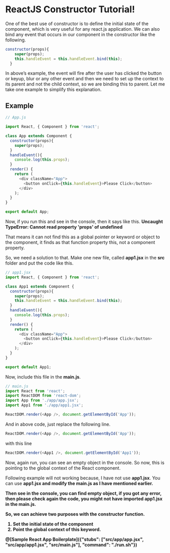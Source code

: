 # ReactJS Constructor Tutorial!

One of the best use of constructor is to define the initial state of the component, which is very useful for any react.js application. We can also bind any event that occurs in our component in the constructor like the following.

```javascript
constructor(props){
    super(props);
    this.handleEvent = this.handleEvent.bind(this);
  }
```
In above’s example, the event will fire after the user has clicked the button or keyup, blur or any other event and then we need to set up the context to its parent and not the child context, so we are binding this to parent. Let me take one example to simplify this explanation.

## Example

```javascript
// App.js

import React, { Component } from 'react';

class App extends Component {
  constructor(props){
    super(props);
  }
  handleEvent(){
    console.log(this.props);
  }
  render() {
    return (
      <div className="App">
        <button onClick={this.handleEvent}>Please Click</button>
      </div>
    );
  }
}

export default App;
```

Now, if you run this and see in the console, then it says like this.
<b>Uncaught TypeError: Cannot read property 'props' of undefined</b>

That means it can not find this as a global pointer or keyword or object to the component, it finds as that function property this, not a component property.


So, we need a solution to that.
Make one new file, called <b>app1.jsx</b> in the <b>src</b> folder and put the code like this.

```javascript
// app1.jsx
import React, { Component } from 'react';

class App1 extends Component {
  constructor(props){
    super(props);
    this.handleEvent = this.handleEvent.bind(this);
  }
  handleEvent(){
    console.log(this.props);
  }
  render() {
    return (
      <div className="App">
        <button onClick={this.handleEvent}>Please Click</button>
      </div>
    );
  }
}

export default App1;
```
Now, include this file in the <b>main.js</b>.

```javascript
// main.js
import React from 'react';
import ReactDOM from 'react-dom';
import App from './app/app.jsx';
import App1 from './app/app1.jsx';

ReactDOM.render(<App />, document.getElementById('App'));

```
And in above code, just replace the following line.
```javascript
ReactDOM.render(<App />, document.getElementById('App'));
```
with this line
```javascript
ReactDOM.render(<App1 />, document.getElementById('App1'));
```
Now, again run, you can see an empty object in the console. So now, this is pointing to the global context of the React component.

Following example will not working because, I have not use <b>app1.jsx</b>. You can use <b>app1.jsx<b/> and modify the <b>main.js</b> as I have mentioned earlier.

Then see in the console, you can find empty object, if you got any error, then please check again the code, you might not have imported <b>app1.jsx</b> in the <b>main.js</b>.

So, we can achieve two purposes with the constructor function.

1. Set the initial state of the component
2. Point the global context of this keyword.

@[Sample React App Boilerplate]({"stubs": ["src/app/app.jsx", "src/app/app1.jsx", "src/main.js"], "command": "./run.sh"})